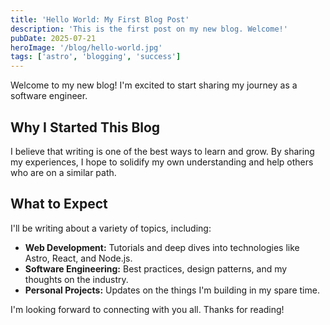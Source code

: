 ```yaml
---
title: 'Hello World: My First Blog Post'
description: 'This is the first post on my new blog. Welcome!'
pubDate: 2025-07-21
heroImage: '/blog/hello-world.jpg'
tags: ['astro', 'blogging', 'success']
---
```


Welcome to my new blog! I'm excited to start sharing my journey as a software engineer.

## Why I Started This Blog

I believe that writing is one of the best ways to learn and grow. By sharing my experiences, I hope to solidify my own understanding and help others who are on a similar path.

## What to Expect

I'll be writing about a variety of topics, including:

*   **Web Development:** Tutorials and deep dives into technologies like Astro, React, and Node.js.
*   **Software Engineering:** Best practices, design patterns, and my thoughts on the industry.
*   **Personal Projects:** Updates on the things I'm building in my spare time.

I'm looking forward to connecting with you all. Thanks for reading!
